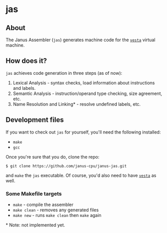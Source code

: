 # jas

## About
The Janus Assembler (`jas`) generates machine code for the
[`vesta`](https://github.com/janus-cpu/janus-vesta) virtual machine.

## How does it?
`jas` achieves code generation in three steps (as of now):
 1. Lexical Analysis - syntax checks, load information about instructions and
    labels.
 2. Semantic Analysis - instruction/operand type checking, size agreement, etc.
 3. Name Resolution and Linking\* - resolve undefined labels, etc.

## Development files
If you want to check out `jas` for yourself, you'll need the following installed:
 + `make`
 + `gcc`

Once you're sure that you do, clone the repo:
```
$ git clone https://github.com/janus-cpu/janus-jas.git
```
and `make` the `jas` executable. Of course, you'd also need to have
[`vesta`](https://github.com/janus-cpu/janus-vesta) as well.

### Some Makefile targets
 + `make` - compile the assembler
 + `make clean` - removes any generated files
 + `make new` - runs `make clean` then `make` again

\* Note: not implemented yet.
